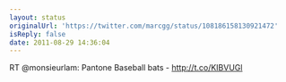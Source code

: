 ```yaml
---
layout: status
originalUrl: 'https://twitter.com/marcgg/status/108186158130921472'
isReply: false
date: 2011-08-29 14:36:04
---
```


RT @monsieurlam: Pantone Baseball bats - http://t.co/KIBVUGl
